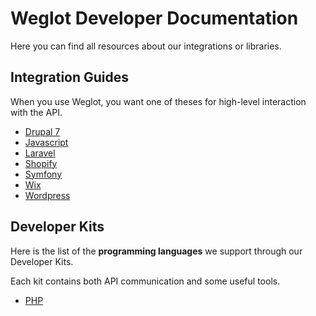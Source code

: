 # Weglot Developer Documentation

Here you can find all resources about our integrations or libraries.

## Integration Guides

When you use Weglot, you want one of theses for high-level interaction with the API.

* [Drupal 7](integration-guides/drupal.md#getting-started)
* [Javascript](integration-guides/javascript.md#getting-started)
* [Laravel](integration-guides/laravel.md#installation)
* [Shopify](integration-guides/shopify.md)
* [Symfony](integration-guides/symfony.md#installation)
* [Wix](integration-guides/wix.md#getting-started)
* [Wordpress](integration-guides/wordpress.md#getting-started)

## Developer Kits

Here is the list of the **programming languages** we support through our Developer Kits.

Each kit contains both API communication and some useful tools.

* [PHP](developer-kits/php.md#installation)

